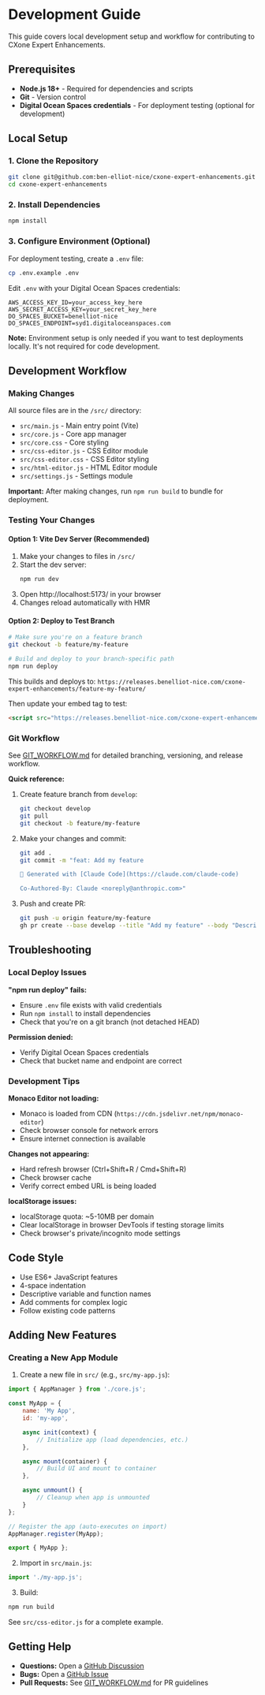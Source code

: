 # Development Guide

This guide covers local development setup and workflow for contributing to CXone Expert Enhancements.

## Prerequisites

- **Node.js 18+** - Required for dependencies and scripts
- **Git** - Version control
- **Digital Ocean Spaces credentials** - For deployment testing (optional for development)

## Local Setup

### 1. Clone the Repository

```bash
git clone git@github.com:ben-elliot-nice/cxone-expert-enhancements.git
cd cxone-expert-enhancements
```

### 2. Install Dependencies

```bash
npm install
```

### 3. Configure Environment (Optional)

For deployment testing, create a `.env` file:

```bash
cp .env.example .env
```

Edit `.env` with your Digital Ocean Spaces credentials:

```env
AWS_ACCESS_KEY_ID=your_access_key_here
AWS_SECRET_ACCESS_KEY=your_secret_key_here
DO_SPACES_BUCKET=benelliot-nice
DO_SPACES_ENDPOINT=syd1.digitaloceanspaces.com
```

**Note:** Environment setup is only needed if you want to test deployments locally. It's not required for code development.

## Development Workflow

### Making Changes

All source files are in the `/src/` directory:

- `src/main.js` - Main entry point (Vite)
- `src/core.js` - Core app manager
- `src/core.css` - Core styling
- `src/css-editor.js` - CSS Editor module
- `src/css-editor.css` - CSS Editor styling
- `src/html-editor.js` - HTML Editor module
- `src/settings.js` - Settings module

**Important:** After making changes, run `npm run build` to bundle for deployment.

### Testing Your Changes

#### Option 1: Vite Dev Server (Recommended)

1. Make your changes to files in `/src/`
2. Start the dev server:
   ```bash
   npm run dev
   ```
3. Open http://localhost:5173/ in your browser
4. Changes reload automatically with HMR

#### Option 2: Deploy to Test Branch

```bash
# Make sure you're on a feature branch
git checkout -b feature/my-feature

# Build and deploy to your branch-specific path
npm run deploy
```

This builds and deploys to: `https://releases.benelliot-nice.com/cxone-expert-enhancements/feature-my-feature/`

Then update your embed tag to test:
```html
<script src="https://releases.benelliot-nice.com/cxone-expert-enhancements/feature-my-feature/embed.js"></script>
```

### Git Workflow

See [GIT_WORKFLOW.md](GIT_WORKFLOW.md) for detailed branching, versioning, and release workflow.

**Quick reference:**

1. Create feature branch from `develop`:
   ```bash
   git checkout develop
   git pull
   git checkout -b feature/my-feature
   ```

2. Make your changes and commit:
   ```bash
   git add .
   git commit -m "feat: Add my feature

   🤖 Generated with [Claude Code](https://claude.com/claude-code)

   Co-Authored-By: Claude <noreply@anthropic.com>"
   ```

3. Push and create PR:
   ```bash
   git push -u origin feature/my-feature
   gh pr create --base develop --title "Add my feature" --body "Description"
   ```

## Troubleshooting

### Local Deploy Issues

**"npm run deploy" fails:**
- Ensure `.env` file exists with valid credentials
- Run `npm install` to install dependencies
- Check that you're on a git branch (not detached HEAD)

**Permission denied:**
- Verify Digital Ocean Spaces credentials
- Check that bucket name and endpoint are correct

### Development Tips

**Monaco Editor not loading:**
- Monaco is loaded from CDN (`https://cdn.jsdelivr.net/npm/monaco-editor`)
- Check browser console for network errors
- Ensure internet connection is available

**Changes not appearing:**
- Hard refresh browser (Ctrl+Shift+R / Cmd+Shift+R)
- Check browser cache
- Verify correct embed URL is being loaded

**localStorage issues:**
- localStorage quota: ~5-10MB per domain
- Clear localStorage in browser DevTools if testing storage limits
- Check browser's private/incognito mode settings

## Code Style

- Use ES6+ JavaScript features
- 4-space indentation
- Descriptive variable and function names
- Add comments for complex logic
- Follow existing code patterns

## Adding New Features

### Creating a New App Module

1. Create a new file in `src/` (e.g., `src/my-app.js`):

```javascript
import { AppManager } from './core.js';

const MyApp = {
    name: 'My App',
    id: 'my-app',

    async init(context) {
        // Initialize app (load dependencies, etc.)
    },

    async mount(container) {
        // Build UI and mount to container
    },

    async unmount() {
        // Cleanup when app is unmounted
    }
};

// Register the app (auto-executes on import)
AppManager.register(MyApp);

export { MyApp };
```

2. Import in `src/main.js`:
```javascript
import './my-app.js';
```

3. Build:
```bash
npm run build
```

See `src/css-editor.js` for a complete example.

## Getting Help

- **Questions:** Open a [GitHub Discussion](https://github.com/ben-elliot-nice/cxone-expert-enhancements/discussions)
- **Bugs:** Open a [GitHub Issue](https://github.com/ben-elliot-nice/cxone-expert-enhancements/issues)
- **Pull Requests:** See [GIT_WORKFLOW.md](GIT_WORKFLOW.md) for PR guidelines
